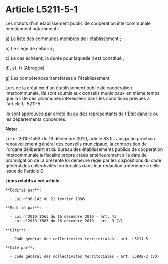 # Article L5211-5-1

Les statuts d'un établissement public de coopération intercommunale mentionnent notamment : 

a) La liste des communes membres de l'établissement ; 

b) Le siège de celui-ci ; 

c) Le cas échéant, la durée pour laquelle il est constitué ; 

d), e), f) (Abrogés) 

g) Les compétences transférées à l'établissement. 

Lors de la création d'un établissement public de coopération intercommunale, ils sont soumis aux conseils municipaux en même
temps que la liste des communes intéressées dans les conditions prévues à l'article L. 5211-5.

Ils sont approuvés par arrêté du ou des représentants de l'Etat dans le ou les départements concernés.

**Nota:**

Loi n° 2010-1563 du 16 décembre 2010, article 83 II : Jusqu'au prochain renouvellement général des conseils municipaux, la
composition de l'organe délibérant et du bureau des établissements publics de coopération intercommunale à fiscalité propre
créés antérieurement à la date de promulgation de la présente loi demeure régie par les dispositions du code général des
collectivités territoriales dans leur rédaction antérieure à celle issue de l'article 9.

**Liens relatifs à cet article**

	**Codifié par**:

	  - Loi n°96-142 du 21 février 1996

	**Modifié par**:

	  - Loi n°2010-1563 du 16 décembre 2010 - art. 41
	  - Loi n°2010-1563 du 16 décembre 2010 - art. 9 (V)

	**Cite**:

	  - Code général des collectivités territoriales - art. L5211-5

	**Cité par**:

	  - Code général des collectivités territoriales - art. L5842-3 (VD)
